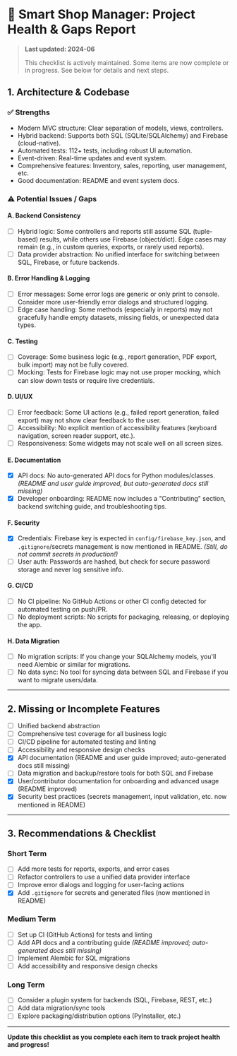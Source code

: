 # 📝 Smart Shop Manager: Project Health & Gaps Report

> **Last updated: 2024-06**
> 
> This checklist is actively maintained. Some items are now complete or in progress. See below for details and next steps.

## 1. Architecture & Codebase

### ✅ Strengths
- Modern MVC structure: Clear separation of models, views, controllers.
- Hybrid backend: Supports both SQL (SQLite/SQLAlchemy) and Firebase (cloud-native).
- Automated tests: 112+ tests, including robust UI automation.
- Event-driven: Real-time updates and event system.
- Comprehensive features: Inventory, sales, reporting, user management, etc.
- Good documentation: README and event system docs.

### ⚠️ Potential Issues / Gaps

#### A. Backend Consistency
- [ ] Hybrid logic: Some controllers and reports still assume SQL (tuple-based) results, while others use Firebase (object/dict). Edge cases may remain (e.g., in custom queries, exports, or rarely used reports).
- [ ] Data provider abstraction: No unified interface for switching between SQL, Firebase, or future backends.

#### B. Error Handling & Logging
- [ ] Error messages: Some error logs are generic or only print to console. Consider more user-friendly error dialogs and structured logging.
- [ ] Edge case handling: Some methods (especially in reports) may not gracefully handle empty datasets, missing fields, or unexpected data types.

#### C. Testing
- [ ] Coverage: Some business logic (e.g., report generation, PDF export, bulk import) may not be fully covered.
- [ ] Mocking: Tests for Firebase logic may not use proper mocking, which can slow down tests or require live credentials.

#### D. UI/UX
- [ ] Error feedback: Some UI actions (e.g., failed report generation, failed export) may not show clear feedback to the user.
- [ ] Accessibility: No explicit mention of accessibility features (keyboard navigation, screen reader support, etc.).
- [ ] Responsiveness: Some widgets may not scale well on all screen sizes.

#### E. Documentation
- [x] API docs: No auto-generated API docs for Python modules/classes. *(README and user guide improved, but auto-generated docs still missing)*
- [x] Developer onboarding: README now includes a "Contributing" section, backend switching guide, and troubleshooting tips.

#### F. Security
- [x] Credentials: Firebase key is expected in `config/firebase_key.json`, and `.gitignore`/secrets management is now mentioned in README. *(Still, do not commit secrets in production!)*
- [ ] User auth: Passwords are hashed, but check for secure password storage and never log sensitive info.

#### G. CI/CD
- [ ] No CI pipeline: No GitHub Actions or other CI config detected for automated testing on push/PR.
- [ ] No deployment scripts: No scripts for packaging, releasing, or deploying the app.

#### H. Data Migration
- [ ] No migration scripts: If you change your SQLAlchemy models, you'll need Alembic or similar for migrations.
- [ ] No data sync: No tool for syncing data between SQL and Firebase if you want to migrate users/data.

---

## 2. Missing or Incomplete Features
- [ ] Unified backend abstraction
- [ ] Comprehensive test coverage for all business logic
- [ ] CI/CD pipeline for automated testing and linting
- [ ] Accessibility and responsive design checks
- [x] API documentation (README and user guide improved; auto-generated docs still missing)
- [ ] Data migration and backup/restore tools for both SQL and Firebase
- [x] User/contributor documentation for onboarding and advanced usage (README improved)
- [x] Security best practices (secrets management, input validation, etc. now mentioned in README)

---

## 3. Recommendations & Checklist

### Short Term
- [ ] Add more tests for reports, exports, and error cases
- [ ] Refactor controllers to use a unified data provider interface
- [ ] Improve error dialogs and logging for user-facing actions
- [x] Add `.gitignore` for secrets and generated files (now mentioned in README)

### Medium Term
- [ ] Set up CI (GitHub Actions) for tests and linting
- [ ] Add API docs and a contributing guide *(README improved; auto-generated docs still missing)*
- [ ] Implement Alembic for SQL migrations
- [ ] Add accessibility and responsive design checks

### Long Term
- [ ] Consider a plugin system for backends (SQL, Firebase, REST, etc.)
- [ ] Add data migration/sync tools
- [ ] Explore packaging/distribution options (PyInstaller, etc.)

---

**Update this checklist as you complete each item to track project health and progress!** 